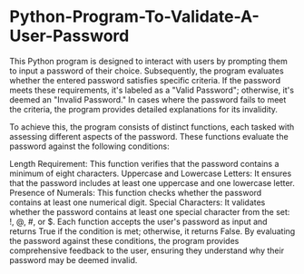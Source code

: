 # Python-Program-To-Validate-A-User-Password
This Python program is designed to interact with users by prompting them to input a password of their choice. Subsequently, the program evaluates whether the entered password satisfies specific criteria. If the password meets these requirements, it's labeled as a "Valid Password"; otherwise, it's deemed an "Invalid Password." In cases where the password fails to meet the criteria, the program provides detailed explanations for its invalidity.

To achieve this, the program consists of distinct functions, each tasked with assessing different aspects of the password. These functions evaluate the password against the following conditions:

Length Requirement: This function verifies that the password contains a minimum of eight characters.
Uppercase and Lowercase Letters: It ensures that the password includes at least one uppercase and one lowercase letter.
Presence of Numerals: This function checks whether the password contains at least one numerical digit.
Special Characters: It validates whether the password contains at least one special character from the set: !, @, #, or $.
Each function accepts the user's password as input and returns True if the condition is met; otherwise, it returns False. By evaluating the password against these conditions, the program provides comprehensive feedback to the user, ensuring they understand why their password may be deemed invalid.
